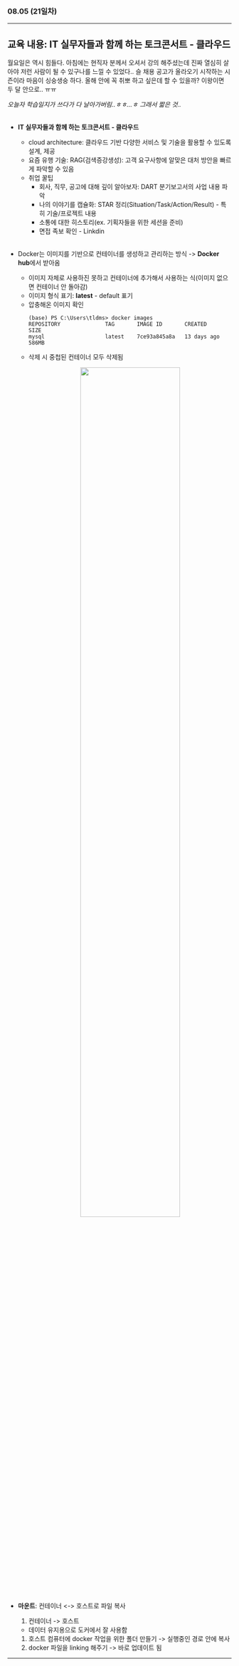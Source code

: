 ###  08.05 (21일차)
---
교육 내용: IT 실무자들과 함께 하는 토크콘서트 - 클라우드 
---
월요일은 역시 힘들다. 아침에는 현직자 분께서 오셔서 강의 해주셨는데 진짜 열심히 살아야 저런 사람이 될 수 있구나를 느낄 수 있었다.. 슬 채용 공고가 올라오기 시작하는 시즌이라 마음이 싱숭생숭 하다. 올해 안에 꼭 취뽀 하고 싶은데 할 수 있을까? 이왕이면 두 달 안으로.. ㅠㅠ <br>

*오늘자 학습일지가 쓰다가 다 날아가버림..ㅎㅎ...ㅎ 그래서 짧은 것..*
<br><br>

- **IT 실무자들과 함께 하는 토크콘서트 - 클라우드**
  - cloud architecture: 클라우드 기반 다양한 서비스 및 기술을 활용할 수 있도록 설계, 제공
  - 요즘 유행 기술: RAG(검색증강생성): 고객 요구사항에 알맞은 대처 방안을 빠르게 파악할 수 있음
  - 취업 꿀팁
    - 회사, 직무, 공고에 대해 깊이 알아보자: DART 분기보고서의 사업 내용 파악
    - 나의 이야기를 캡슐화: STAR 정리(Situation/Task/Action/Result) - 특히 기술/프로젝트 내용
    - 소통에 대한 히스토리(ex. 기획자들을 위한 세션을 준비)
    - 면접 족보 확인 - Linkdin
<br><br>

- Docker는 이미지를 기반으로 컨테이너를 생성하고 관리하는 방식 -> **Docker hub**에서 받아옴
  - 이미지 자체로 사용하진 못하고 컨테이너에 추가해서 사용하는 식(이미지 없으면 컨테이너 안 돌아감)
  - 이미지 형식 표기: **latest** - default 표기
  - 압충해온 이미지 확인
    ```linux
    (base) PS C:\Users\tldms> docker images
    REPOSITORY              TAG       IMAGE ID       CREATED        SIZE
    mysql                   latest    7ce93a845a8a   13 days ago    586MB
    ```
  - 삭제 시 중첩된 컨테이너 모두 삭제됨
    <p align="center">
    <img src="https://github.com/user-attachments/assets/098a1aa7-7e67-4349-8ab5-bd225b874087" width="70%" /> </p><br>

- **마운트**: 컨테이너 <-> 호스트로 파일 복사
  1. 컨테이너 -> 호스트
  - 데이터 유지용으로 도커에서 잘 사용함
  1. 호스트 컴퓨터에 docker 작업을 위한 폴더 만들기 -> 실행중인 경로 안에 복사
  2. docker 파일을 linking 해주기 -> 바로 업데이트 됨 
***
<br> 

